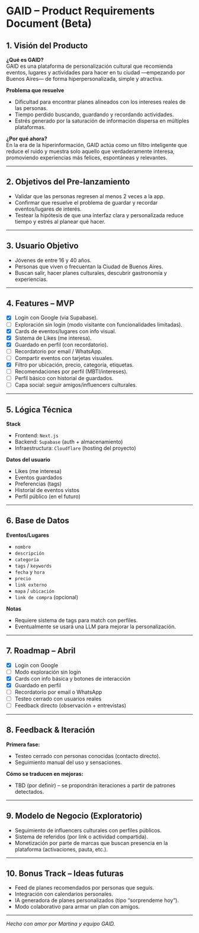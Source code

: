 # GAID – Product Requirements Document (Beta)

## 1. Visión del Producto

**¿Qué es GAID?**  
GAID es una plataforma de personalización cultural que recomienda eventos, lugares y actividades para hacer en tu ciudad —empezando por Buenos Aires— de forma hiperpersonalizada, simple y atractiva.

**Problema que resuelve**  
- Dificultad para encontrar planes alineados con los intereses reales de las personas.  
- Tiempo perdido buscando, guardando y recordando actividades.  
- Estrés generado por la saturación de información dispersa en múltiples plataformas.  

**¿Por qué ahora?**  
En la era de la hiperinformación, GAID actúa como un filtro inteligente que reduce el ruido y muestra solo aquello que verdaderamente interesa, promoviendo experiencias más felices, espontáneas y relevantes.

---

## 2. Objetivos del Pre-lanzamiento

- Validar que las personas regresen al menos 2 veces a la app.
- Confirmar que resuelve el problema de guardar y recordar eventos/lugares de interés.
- Testear la hipótesis de que una interfaz clara y personalizada reduce tiempo y estrés al planear qué hacer.

---

## 3. Usuario Objetivo

- Jóvenes de entre 16 y 40 años.
- Personas que viven o frecuentan la Ciudad de Buenos Aires.
- Buscan salir, hacer planes culturales, descubrir gastronomía y experiencias.

---

## 4. Features – MVP

- [x] Login con Google (via Supabase).
- [ ] Exploración sin login (modo visitante con funcionalidades limitadas).
- [x] Cards de eventos/lugares con info visual.
- [x] Sistema de Likes (me interesa).
- [x] Guardado en perfil (con recordatorio).
- [ ] Recordatorio por email / WhatsApp.
- [ ] Compartir eventos con tarjetas visuales.
- [x] Filtro por ubicación, precio, categoría, etiquetas.
- [ ] Recomendaciones por perfil (MBTI/intereses).
- [ ] Perfil básico con historial de guardados.
- [ ] Capa social: seguir amigos/influencers culturales.

---

## 5. Lógica Técnica

**Stack**  
- Frontend: `Next.js`  
- Backend: `Supabase` (auth + almacenamiento)  
- Infraestructura: `Cloudflare` (hosting del proyecto)

**Datos del usuario**  
- Likes (me interesa)  
- Eventos guardados  
- Preferencias (tags)  
- Historial de eventos vistos  
- Perfil público (en el futuro)

---

## 6. Base de Datos

**Eventos/Lugares**
- `nombre`  
- `descripción`  
- `categoría`  
- `tags` / `keywords`  
- `fecha` y `hora`  
- `precio`  
- `link externo`  
- `mapa` / `ubicación`  
- `link de compra` (opcional)

**Notas**
- Requiere sistema de tags para match con perfiles.
- Eventualmente se usará una LLM para mejorar la personalización.
<!-- TODO: definir estructura de personalización con LLM -->

---

## 7. Roadmap – Abril

- [x] Login con Google
- [ ] Modo exploración sin login
- [x] Cards con info básica y botones de interacción
- [x] Guardado en perfil
- [ ] Recordatorio por email o WhatsApp
- [ ] Testeo cerrado con usuarios reales
- [ ] Feedback directo (observación + entrevistas)

---

## 8. Feedback & Iteración

**Primera fase:**  
- Testeo cerrado con personas conocidas (contacto directo).
- Seguimiento manual del uso y sensaciones.

**Cómo se traducen en mejoras:**  
- TBD (por definir) – se propondrán iteraciones a partir de patrones detectados.

<!-- TODO: definir herramienta para trackear feedback y cambios (Notion, Linear, Trello, etc.) -->

---

## 9. Modelo de Negocio (Exploratorio)

- Seguimiento de influencers culturales con perfiles públicos.
- Sistema de referidos (por link o actividad compartida).
- Monetización por parte de marcas que buscan presencia en la plataforma (activaciones, pauta, etc.).
<!-- TODO: detallar monetización y estrategia de partnerships -->

---

## 10. Bonus Track – Ideas futuras

- Feed de planes recomendados por personas que seguís.
- Integración con calendarios personales.
- IA generadora de planes personalizados (tipo “sorprendeme hoy”).
- Modo colaborativo para armar un plan con amigos.

---

_Hecho con amor por Martina y equipo GAID._
